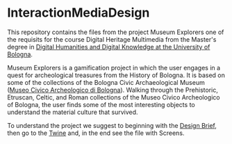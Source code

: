 # InteractionMediaDesign
This repository contains the files from the project Museum Explorers one of the requisits for the course Digital Heritage Multimedia from the Master's degree in <a href= "https://corsi.unibo.it/2cycle/DigitalHumanitiesKnowledge">Digital Humanities and Digital Knowledge at the University of Bologna</a>. 

Museum Explorers is a gamification project in which the user engages in a quest for archeological treasures from the History of Bologna. It is based on some of the collections of the Bologna Civic Archaeological Museum (<a href= "http://www.comune.bologna.it/museoarcheologico/">Museo Civico Archeologico di Bologna</a>). Walking through the Prehistoric, Etruscan, Celtic, and Roman collections of the Museo Civico Archeologico of Bologna, the user finds some of the most interesting objects to understand the material culture that survived.

To understand the project we suggest to beginning with the <a href= "https://github.com/Museum-Explorers/InteractionMediaDesign/blob/main/Museum%20Explorers.pdf">Design Brief</a>, then go to the <a href= "https://github.com/Museum-Explorers/InteractionMediaDesign/blob/main/Museum%20explorers.twee">Twine</a> and, in the end see the file with Screens.  

